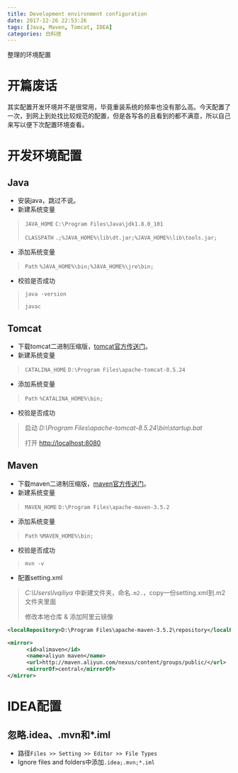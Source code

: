 ```yaml
---
title: Development environment configuration
date: 2017-12-26 22:53:26
tags: [Java, Maven, Tomcat, IDEA]
categories: 白科技
---
```

整理的环境配置
<!--more-->
# 开篇废话
其实配置开发环境并不是很常用，毕竟重装系统的频率也没有那么高。今天配置了一次，到网上到处找比较规范的配置，但是各写各的且看到的都不满意，所以自己来写以便下次配置环境查看。
# 开发环境配置
## Java
- 安装java，跳过不说。
- 新建系统变量
> `JAVA_HOME` `C:\Program Files\Java\jdk1.8.0_101`
>
> `CLASSPATH` `.;%JAVA_HOME%\lib\dt.jar;%JAVA_HOME%\lib\tools.jar;`

- 添加系统变量
> `Path` `%JAVA_HOME%\bin;%JAVA_HOME%\jre\bin;`

- 校验是否成功
> `java -version`
>
> `javac`

## Tomcat
- 下载tomcat二进制压缩版，[tomcat官方传送门](http://tomcat.apache.org/)。
- 新建系统变量
> `CATALINA_HOME` `D:\Program Files\apache-tomcat-8.5.24`

- 添加系统变量
> `Path` `%CATALINA_HOME%\bin;`

- 校验是否成功
> 启动 *D:\Program Files\apache-tomcat-8.5.24\bin\startup.bat*
>
> 打开 [http://localhost:8080](http://localhost:8080)

## Maven
- 下载maven二进制压缩版，[maven官方传送门](http://maven.apache.org/)。
- 新建系统变量
> `MAVEN_HOME` `D:\Program Files\apache-maven-3.5.2`

- 添加系统变量
> `Path` `%MAVEN_HOME%\bin;`

- 校验是否成功
> `mvn -v`

- 配置setting.xml
> *C:\Users\lvqiliya* 中新建文件夹，命名`.m2.`，copy一份setting.xml到.m2文件夹里面
>
> 修改本地仓库 & 添加阿里云镜像
```xml
<localRepository>D:\Program Files\apache-maven-3.5.2\repository</localRepository>

<mirror>
      <id>alimaven</id>
      <name>aliyun maven</name>
      <url>http://maven.aliyun.com/nexus/content/groups/public/</url>
      <mirrorOf>central</mirrorOf>
</mirror>
```

# IDEA配置
## 忽略.idea、.mvn和*.iml
- 路径`Files >> Setting >> Editor >> File Types`
- Ignore files and folders中添加`.idea;.mvn;*.iml`

